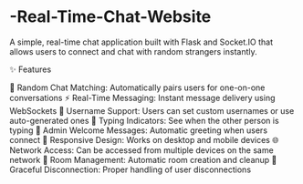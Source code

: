 # -Real-Time-Chat-Website
A simple, real-time chat application built with Flask and Socket.IO that allows users to connect and chat with random strangers instantly.

✨ Features

🔗 Random Chat Matching: Automatically pairs users for one-on-one conversations
⚡ Real-Time Messaging: Instant message delivery using WebSockets
👤 Username Support: Users can set custom usernames or use auto-generated ones
💬 Typing Indicators: See when the other person is typing
🤖 Admin Welcome Messages: Automatic greeting when users connect
📱 Responsive Design: Works on desktop and mobile devices
🌐 Network Access: Can be accessed from multiple devices on the same network
🔄 Room Management: Automatic room creation and cleanup
🚪 Graceful Disconnection: Proper handling of user disconnections

